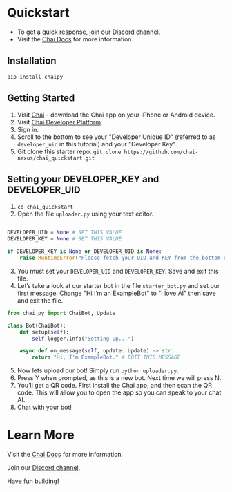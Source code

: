 # Quickstart

* To get a quick response, join our [Discord channel](https://discord.com/invite/YfrVwBtYWb).
* Visit the [Chai Docs](https://chai.ml/docs) for more information.


## Installation
`pip install chaipy`

## Getting Started
1. Visit [Chai](https://chai.ml/links/share-app/) - download the Chai app on your iPhone or Android device. 
2. Visit [Chai Developer Platform](https://chai.ml/dev).
3. Sign in.
4. Scroll to the bottom to see your "Developer Unique ID" (referred to as `developer_uid` in this tutorial) and your "Developer Key".
5. Git clone this starter repo. `git clone https://github.com/chai-nexus/chai_quickstart.git`

## Setting your DEVELOPER_KEY and DEVELOPER_UID
1. `cd chai_quickstart`
2. Open the file `uploader.py` using your text editor.

```python

DEVELOPER_UID = None # SET THIS VALUE
DEVELOPER_KEY = None # SET THIS VALUE

if DEVELOPER_KEY is None or DEVELOPER_UID is None:
    raise RuntimeError("Please fetch your UID and KEY from the bottom of the Chai Developer Platform. https://chai.ml/dev")

```

3. You must set your `DEVELOPER_UID` and `DEVELOPER_KEY`. Save and exit this file.
4. Let’s take a look at our starter bot in the file `starter_bot.py` and set our first message. Change "Hi I’m an ExampleBot" to "I love AI" then save and exit the file.
```python
from chai_py import ChaiBot, Update

class Bot(ChaiBot):
    def setup(self):
        self.logger.info("Setting up...")

    async def on_message(self, update: Update) -> str:
        return "Hi, I'm ExampleBot." # EDIT THIS MESSAGE
```

5. Now lets upload our bot! Simply run `python uploader.py`.
6. Press Y when prompted, as this is a new bot. Next time we will press N.
7. You’ll get a QR code. First install the Chai app, and then scan the QR code. This will allow you to open the app so you can speak to your chat AI.
8. Chat with your bot! 

# Learn More
Visit the [Chai Docs](https://chai.ml/docs) for more information.

Join our [Discord channel](https://discord.com/invite/YfrVwBtYWb).

Have fun building!
